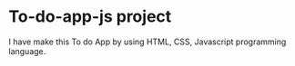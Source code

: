 # To-do-app-js project

I have make this To do App by using HTML, CSS, Javascript programming language. 
